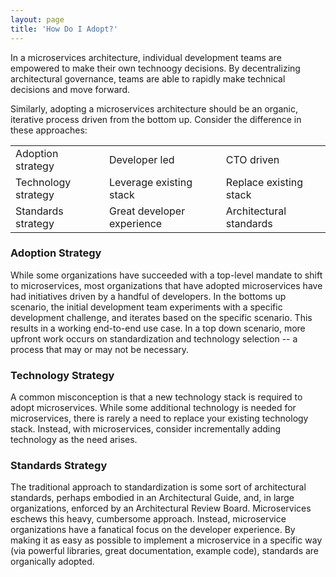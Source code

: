 ```yaml
---
layout: page
title: 'How Do I Adopt?'
---
```

In a microservices architecture, individual development teams are empowered to make their own technoogy decisions. By decentralizing architectural governance, teams are able to rapidly make technical decisions and move forward.

Similarly, adopting a microservices architecture should be an organic, iterative process driven from the bottom up. Consider the difference in these approaches:

<table>
  <tr>
   <td>Adoption strategy</td>
   <td>Developer led</td>
   <td>CTO driven</td>
  </tr>
  <tr>
   <td>Technology strategy</td>
   <td>Leverage existing stack</td>
   <td>Replace existing stack</td>
  </tr>
  <tr>
   <td>Standards strategy</td>
   <td>Great developer experience</td>
   <td>Architectural standards</td>
  </tr>
</table>

### Adoption Strategy

While some organizations have succeeded with a top-level mandate to shift to microservices, most organizations that have adopted microservices have had initiatives driven by a handful of developers. In the bottoms up scenario, the initial development team experiments with a specific development challenge, and iterates based on the specific scenario. This results in a working end-to-end use case. In a top down scenario, more upfront work occurs on standardization and technology selection -- a process that may or may not be necessary.

### Technology Strategy

A common misconception is that a new technology stack is required to adopt microservices. While some additional technology is needed for microservices, there is rarely a need to replace your existing technology stack. Instead, with microservices, consider incrementally adding technology as the need arises.

### Standards Strategy

The traditional approach to standardization is some sort of architectural standards, perhaps embodied in an Architectural Guide, and, in large organizations, enforced by an Architectural Review Board. Microservices eschews this heavy, cumbersome approach. Instead, microservice organizations have a fanatical focus on the developer experience. By making it as easy as possible to implement a microservice in a specific way (via powerful libraries, great documentation, example code), standards are organically adopted.

